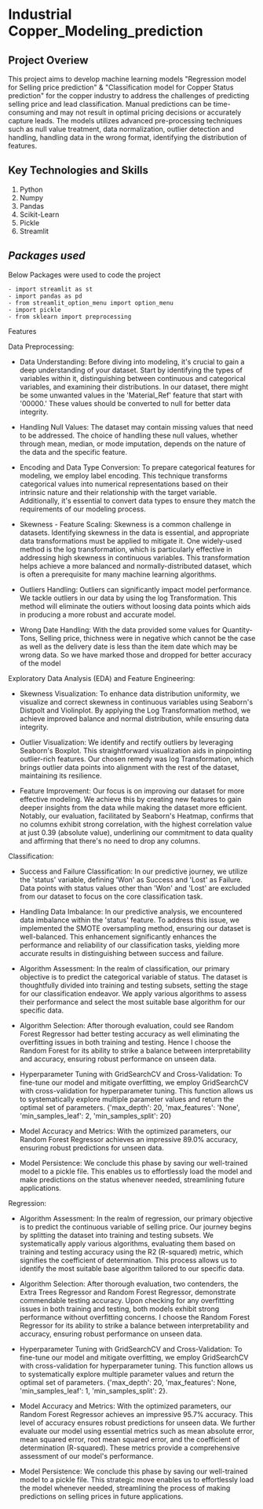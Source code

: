 # Industrial Copper_Modeling_prediction

## Project Overiew

This project aims to develop machine learning models "Regression model for Selling price prediction" & "Classification model for Copper Status prediction" for the copper industry to address the challenges of predicting selling price and lead classification. Manual predictions can be time-consuming and may not result in optimal pricing decisions or accurately capture leads. The models utilizes advanced pre-processing techniques such as null value treatment, data normalization, outlier detection and handling, handling data in the wrong format, identifying the distribution of features.

## Key Technologies and Skills
1. Python
1. Numpy
1. Pandas
1. Scikit-Learn
1. Pickle
1. Streamlit

## *Packages used*
Below Packages were used to code the project
```
- import streamlit as st
- import pandas as pd
- from streamlit_option_menu import option_menu
- import pickle
- from sklearn import preprocessing
```
Features

Data Preprocessing:

- Data Understanding: Before diving into modeling, it's crucial to gain a deep understanding of your dataset. Start by identifying the types of variables within it, distinguishing between continuous and categorical variables, and examining their distributions. In our dataset, there might be some unwanted values in the 'Material_Ref' feature that start with '00000.' These values should be converted to null for better data integrity.

- Handling Null Values: The dataset may contain missing values that need to be addressed. The choice of handling these null values, whether through mean, median, or mode imputation, depends on the nature of the data and the specific feature.

- Encoding and Data Type Conversion: To prepare categorical features for modeling, we employ label encoding. This technique transforms categorical values into numerical representations based on their intrinsic nature and their relationship with the target variable. Additionally, it's essential to convert data types to ensure they match the requirements of our modeling process.

- Skewness - Feature Scaling: Skewness is a common challenge in datasets. Identifying skewness in the data is essential, and appropriate data transformations must be applied to mitigate it. One widely-used method is the log transformation, which is particularly effective in addressing high skewness in continuous variables. This transformation helps achieve a more balanced and normally-distributed dataset, which is often a prerequisite for many machine learning algorithms.

- Outliers Handling: Outliers can significantly impact model performance. We tackle outliers in our data by using the log Transformation. This method will eliminate the outiers without loosing data points which aids in producing a more robust and accurate model.

- Wrong Date Handling: With the data provided some values for Quantity-Tons, Selling price, thichness were in negative which cannot be the case as well as the delivery date is less than the item date which may be wrong data. So we have marked those and dropped for better accuracy of the model

Exploratory Data Analysis (EDA) and Feature Engineering:

- Skewness Visualization: To enhance data distribution uniformity, we visualize and correct skewness in continuous variables using Seaborn's Distpolt and Violinplot. By applying the Log Transformation method, we achieve improved balance and normal distribution, while ensuring data integrity.

- Outlier Visualization: We identify and rectify outliers by leveraging Seaborn's Boxplot. This straightforward visualization aids in pinpointing outlier-rich features. Our chosen remedy was log Transformation, which brings outlier data points into alignment with the rest of the dataset, maintaining its resilience.

- Feature Improvement: Our focus is on improving our dataset for more effective modeling. We achieve this by creating new features to gain deeper insights from the data while making the dataset more efficient. Notably, our evaluation, facilitated by Seaborn's Heatmap, confirms that no columns exhibit strong correlation, with the highest correlation value at just 0.39 (absolute value), underlining our commitment to data quality and affirming that there's no need to drop any columns.

Classification:

- Success and Failure Classification: In our predictive journey, we utilize the 'status' variable, defining 'Won' as Success and 'Lost' as Failure. Data points with status values other than 'Won' and 'Lost' are excluded from our dataset to focus on the core classification task.

- Handling Data Imbalance: In our predictive analysis, we encountered data imbalance within the 'status' feature. To address this issue, we implemented the SMOTE oversampling method, ensuring our dataset is well-balanced. This enhancement significantly enhances the performance and reliability of our classification tasks, yielding more accurate results in distinguishing between success and failure.

- Algorithm Assessment: In the realm of classification, our primary objective is to predict the categorical variable of status. The dataset is thoughtfully divided into training and testing subsets, setting the stage for our classification endeavor. We apply various algorithms to assess their performance and select the most suitable base algorithm for our specific data.

- Algorithm Selection: After thorough evaluation, could see Random Forest Regressor had better testing accuracy as well eliminating the  overfitting issues in both training and testing. Hence I choose the Random Forest for its ability to strike a balance between interpretability and accuracy, ensuring robust performance on unseen data.

- Hyperparameter Tuning with GridSearchCV and Cross-Validation: To fine-tune our model and mitigate overfitting, we employ GridSearchCV with cross-validation for hyperparameter tuning. This function allows us to systematically explore multiple parameter values and return the optimal set of parameters. {'max_depth': 20, 'max_features': 'None', 'min_samples_leaf': 2, 'min_samples_split': 20}

- Model Accuracy and Metrics: With the optimized parameters, our Random Forest Regressor achieves an impressive 89.0% accuracy, ensuring robust predictions for unseen data.

- Model Persistence: We conclude this phase by saving our well-trained model to a pickle file. This enables us to effortlessly load the model and make predictions on the status whenever needed, streamlining future applications.

Regression:

- Algorithm Assessment: In the realm of regression, our primary objective is to predict the continuous variable of selling price. Our journey begins by splitting the dataset into training and testing subsets. We systematically apply various algorithms, evaluating them based on training and testing accuracy using the R2 (R-squared) metric, which signifies the coefficient of determination. This process allows us to identify the most suitable base algorithm tailored to our specific data.

- Algorithm Selection: After thorough evaluation, two contenders, the Extra Trees Regressor and Random Forest Regressor, demonstrate commendable testing accuracy. Upon checking for any overfitting issues in both training and testing, both models exhibit strong performance without overfitting concerns. I choose the Random Forest Regressor for its ability to strike a balance between interpretability and accuracy, ensuring robust performance on unseen data.

- Hyperparameter Tuning with GridSearchCV and Cross-Validation: To fine-tune our model and mitigate overfitting, we employ GridSearchCV with cross-validation for hyperparameter tuning. This function allows us to systematically explore multiple parameter values and return the optimal set of parameters. {'max_depth': 20, 'max_features': None, 'min_samples_leaf': 1, 'min_samples_split': 2}.

- Model Accuracy and Metrics: With the optimized parameters, our Random Forest Regressor achieves an impressive 95.7% accuracy. This level of accuracy ensures robust predictions for unseen data. We further evaluate our model using essential metrics such as mean absolute error, mean squared error, root mean squared error, and the coefficient of determination (R-squared). These metrics provide a comprehensive assessment of our model's performance.

- Model Persistence: We conclude this phase by saving our well-trained model to a pickle file. This strategic move enables us to effortlessly load the model whenever needed, streamlining the process of making predictions on selling prices in future applications.
